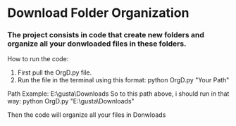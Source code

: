 # Download Folder Organization

### The project consists in code that create new folders and organize all your donwloaded files in these folders.

How to run the code:

1. First pull the OrgD.py file.
2. Run the file in the terminal using this format: python OrgD.py "Your Path"

Path Example: E:\gusta\Downloads
So to this path above, i should run in that way: python OrgD.py "E:\gusta\Downloads"

Then the code will organize all your files in Donwloads